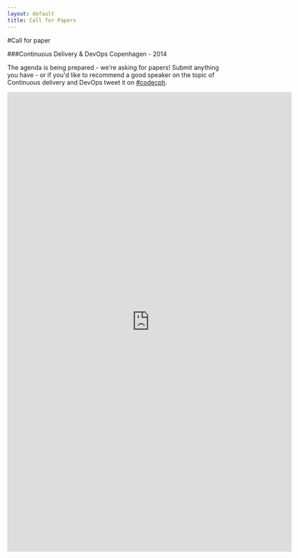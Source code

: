 ```yaml
---
layout: default
title: Call for Papers
---
```

#Call for paper
 
###Continuous Delivery & DevOps Copenhagen - 2014 

The agenda is being prepared - we're asking for papers! Submit anything you have - or if you'd like to recommend a good speaker on the topic of Continuous delivery and DevOps tweet it on [#codecph](/social/tweets.html).

<iframe src="https://docs.google.com/forms/d/1D-T18J2RURnSndSkayw_0WP3iF3cpAg19BrmxRWRmDc/viewform?embedded=true" width="650" height="1050" frameborder="0" marginheight="0" marginwidth="0">Loading...</iframe>
  
